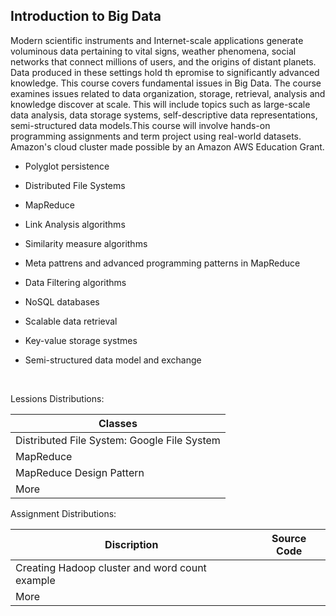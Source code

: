 ## Introduction to Big Data

Modern scientific instruments and Internet-scale applications generate voluminous data pertaining to vital signs, weather phenomena, social networks that connect millions of users, and the origins of distant planets. Data produced in these settings hold th epromise to significantly advanced knowledge. This course covers fundamental issues in Big Data. The course examines issues related to data organization, storage, retrieval, analysis and knowledge discover at scale. This will include topics such as large-scale data analysis, data storage systems, self-descriptive data representations, semi-structured data models.This course will involve hands-on programming assignments and term project using real-world datasets. Amazon's cloud cluster made possible by an Amazon AWS Education Grant.

- Polyglot persistence

- Distributed File Systems

- MapReduce 

- Link Analysis algorithms

- Similarity measure algorithms 

- Meta pattrens and advanced programming patterns in MapReduce

- Data Filtering algorithms

- NoSQL databases

- Scalable data retrieval

- Key-value storage systmes

- Semi-structured data model and exchange 

  ​



Lessions Distributions:

| Classes                                  |
| ---------------------------------------- |
| Distributed File System: Google File System |
| MapReduce                                |
| MapReduce  Design Pattern                               |
| More                                     |



Assignment Distributions:

| Discription                              | Source Code |
| ---------------------------------------- | ----------- |
| Creating Hadoop cluster and word count example |             |
| More                                     |             |


